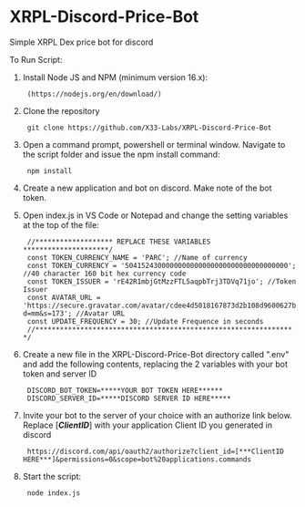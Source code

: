 # XRPL-Discord-Price-Bot
Simple XRPL Dex price bot for discord

To Run Script:

1. Install Node JS and NPM (minimum version 16.x):

        (https://nodejs.org/en/download/)
        
2. Clone the repository

        git clone https://github.com/X33-Labs/XRPL-Discord-Price-Bot
        
3. Open a command prompt, powershell or terminal window. Navigate to the script folder and issue the npm install command:

        npm install
        
4. Create a new application and bot on discord. Make note of the bot token.

5. Open index.js in VS Code or Notepad and change the setting variables at the top of the file:

        //******************* REPLACE THESE VARIABLES *********************/
        const TOKEN_CURRENCY_NAME = 'PARC'; //Name of currency
        const TOKEN_CURRENCY = '5041524300000000000000000000000000000000'; //40 character 160 bit hex currency code
        const TOKEN_ISSUER = 'rE42R1mbjGtMzzFTL5aqpbTrj3TDVq71jo'; //Token Issuer
        const AVATAR_URL = 'https://secure.gravatar.com/avatar/cdee4d5018167873d2b108d9600627b6?d=mm&s=173'; //Avatar URL
        const UPDATE_FREQUENCY = 30; //Update Frequence in seconds
        //*************************************************************** */

6. Create a new file in the XRPL-Discord-Price-Bot directory called ".env" and add the following contents, replacing the 2 variables with your bot token and server ID

        DISCORD_BOT_TOKEN=*****YOUR BOT TOKEN HERE******
        DISCORD_SERVER_ID=*****DISCORD SERVER ID HERE*****
        
7. Invite your bot to the server of your choice with an authorize link below. Replace [***ClientID***] with your application Client ID you generated in discord

        https://discord.com/api/oauth2/authorize?client_id=[***ClientID HERE***]&permissions=0&scope=bot%20applications.commands
        

8. Start the script:

        node index.js
